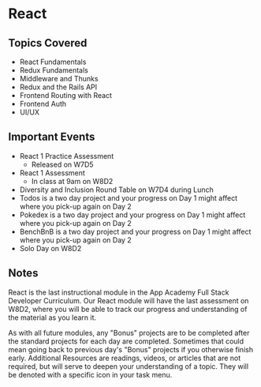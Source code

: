 # React

## Topics Covered

- React Fundamentals
- Redux Fundamentals
- Middleware and Thunks
- Redux and the Rails API
- Frontend Routing with React
- Frontend Auth
- UI/UX

## Important Events

- React 1 Practice Assessment
  - Released on W7D5
- React 1 Assessment
  - In class at 9am on W8D2
- Diversity and Inclusion Round Table on W7D4 during Lunch
- Todos is a two day project and your progress on Day 1 might affect where you
  pick-up again on Day 2
- Pokedex is a two day project and your progress on Day 1 might affect where you
  pick-up again on Day 2
- BenchBnB is a two day project and your progress on Day 1 might affect where
  you pick-up again on Day 2
- Solo Day on W8D2

## Notes

React is the last instructional module in the App Academy Full Stack Developer
Curriculum. Our React module will have the last assessment on W8D2, where you
will be able to track our progress and understanding of the material as you
learn it.

As with all future modules, any "Bonus" projects are to be completed after the
standard projects for each day are completed. Sometimes that could mean going
back to previous day's "Bonus" projects if you otherwise finish early.
Additional Resources are readings, videos, or articles that are not required,
but will serve to deepen your understanding of a topic. They will be denoted
with a specific icon in your task menu.
